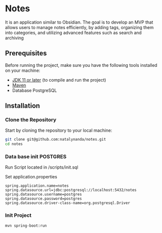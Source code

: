 # Notes

It is an application similar to Obsidian. The goal is to develop an MVP that allows users to manage notes efficiently, by adding tags, organizing them into categories, and utilizing advanced features such as search and archiving

## Prerequisites

Before running the project, make sure you have the following tools installed on your machine:

- [JDK 11 or later](https://openjdk.java.net/) (to compile and run the project)
- [Maven](https://maven.apache.org/)
- Database PostgreSQL

## Installation

### Clone the Repository

Start by cloning the repository to your local machine:

```bash
git clone git@github.com:natalynanda/notes.git
cd notes
```

### Data base init POSTGRES

Run Script located in /scripts/init.sql

Set application.properties

```
spring.application.name=notes
spring.datasource.url=jdbc:postgresql://localhost:5432/notes
spring.datasource.username=postgres
spring.datasource.password=postgres
spring.datasource.driver-class-name=org.postgresql.Driver
```

### Init Project

```
mvn spring-boot:run  
```